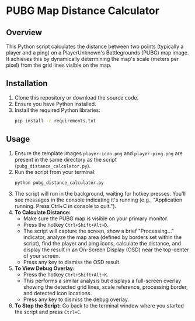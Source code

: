 # PUBG Map Distance Calculator

## Overview

This Python script calculates the distance between two points (typically a player and a ping) on a PlayerUnknown's Battlegrounds (PUBG) map image. It achieves this by dynamically determining the map's scale (meters per pixel) from the grid lines visible on the map.

## Installation

1.  Clone this repository or download the source code.
2.  Ensure you have Python installed.
3.  Install the required Python libraries:
    ```bash
    pip install -r requirements.txt
    ```

## Usage

1.  Ensure the template images `player-icon.png` and `player-ping.png` are present in the same directory as the script (`pubg_distance_calculator.py`).
2.  Run the script from your terminal:
    ```bash
    python pubg_distance_calculator.py
    ```
3.  The script will run in the background, waiting for hotkey presses. You'll see messages in the console indicating it's running (e.g., "Application running. Press Ctrl+C in console to quit.").
4.  **To Calculate Distance:**
    *   Make sure the PUBG map is visible on your primary monitor.
    *   Press the hotkey `Ctrl+Shift+Alt+D`.
    *   The script will capture the screen, show a brief "Processing..." indicator, analyze the map area (defined by borders set within the script), find the player and ping icons, calculate the distance, and display the result in an On-Screen Display (OSD) near the top-center of your screen.
    *   Press any key to dismiss the OSD result.
5.  **To View Debug Overlay:**
    *   Press the hotkey `Ctrl+Shift+Alt+K`.
    *   This performs a similar analysis but displays a full-screen overlay showing the detected grid lines, scale reference, processing border, and detected icon locations.
    *   Press any key to dismiss the debug overlay.
6.  **To Stop the Script:** Go back to the terminal window where you started the script and press `Ctrl+C`.